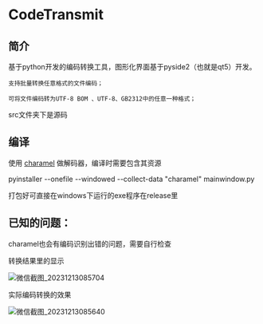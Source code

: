 # CodeTransmit
## 简介
基于python开发的编码转换工具，图形化界面基于pyside2（也就是qt5）开发。 

    支持批量转换任意格式的文件编码；
  
    可将文件编码转为UTF-8 BOM 、UTF-8、GB2312中的任意一种格式；
  
  src文件夹下是源码  
  
## 编译
使用 [charamel](https://github.com/chomechome/charamel) 做解码器，编译时需要包含其资源

pyinstaller --onefile --windowed --collect-data "charamel" mainwindow.py

打包好可直接在windows下运行的exe程序在release里

## 已知的问题：

charamel也会有编码识别出错的问题，需要自行检查

转换结果里的显示
   
![微信截图_20231213085704](https://github.com/niunuinui/CodeTransmit/assets/5020840/37893979-817b-4098-a8f5-4cd6f79ddfc3)

实际编码转换的效果
   
![微信截图_20231213085640](https://github.com/niunuinui/CodeTransmit/assets/5020840/c7b5202d-554c-4eb4-8347-faafd603756c)
